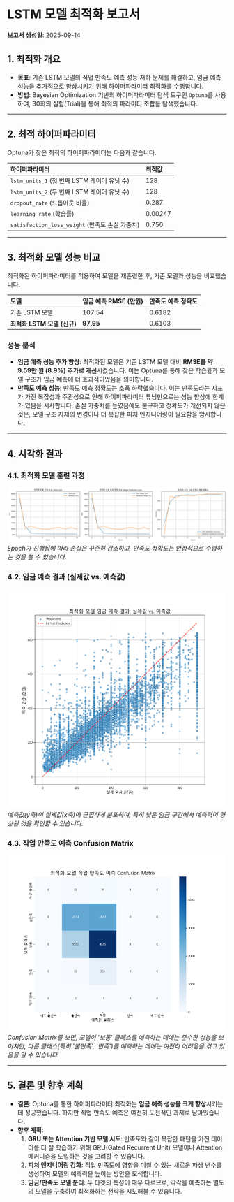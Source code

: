 # LSTM 모델 최적화 보고서

**보고서 생성일**: 2025-09-14

## 1. 최적화 개요

- **목표**: 기존 LSTM 모델의 직업 만족도 예측 성능 저하 문제를 해결하고, 임금 예측 성능을 추가적으로 향상시키기 위해 하이퍼파라미터 최적화를 수행합니다.
- **방법**: Bayesian Optimization 기반의 하이퍼파라미터 탐색 도구인 `Optuna`를 사용하여, 30회의 실험(Trial)을 통해 최적의 파라미터 조합을 탐색했습니다.

---

## 2. 최적 하이퍼파라미터

Optuna가 찾은 최적의 하이퍼파라미터는 다음과 같습니다.

| 하이퍼파라미터 | 최적값 |
| :--- | :--- |
| `lstm_units_1` (첫 번째 LSTM 레이어 유닛 수) | 128 |
| `lstm_units_2` (두 번째 LSTM 레이어 유닛 수) | 128 |
| `dropout_rate` (드롭아웃 비율) | 0.287 |
| `learning_rate` (학습률) | 0.00247 |
| `satisfaction_loss_weight` (만족도 손실 가중치) | 0.750 |

---

## 3. 최적화 모델 성능 비교

최적화된 하이퍼파라미터를 적용하여 모델을 재훈련한 후, 기존 모델과 성능을 비교했습니다.

| 모델 | 임금 예측 RMSE (만원) | 만족도 예측 정확도 |
| :--- | :--- | :--- |
| 기존 LSTM 모델 | 107.54 | 0.6182 |
| **최적화 LSTM 모델 (신규)** | **97.95** | 0.6103 |

### 성능 분석
- **임금 예측 성능 추가 향상**: 최적화된 모델은 기존 LSTM 모델 대비 **RMSE를 약 9.59만 원 (8.9%) 추가로 개선**시켰습니다. 이는 Optuna를 통해 찾은 학습률과 모델 구조가 임금 예측에 더 효과적이었음을 의미합니다.
- **만족도 예측 성능**: 만족도 예측 정확도는 소폭 하락했습니다. 이는 만족도라는 지표가 가진 복잡성과 주관성으로 인해 하이퍼파라미터 튜닝만으로는 성능 향상에 한계가 있음을 시사합니다. 손실 가중치를 높였음에도 불구하고 정확도가 개선되지 않은 것은, 모델 구조 자체의 변경이나 더 복잡한 피처 엔지니어링이 필요함을 암시합니다.

---

## 4. 시각화 결과

### 4.1. 최적화 모델 훈련 과정

![최적화 모델 훈련 과정](visualizations/optimized/lstm_optimized_training_history.png)
*Epoch가 진행됨에 따라 손실은 꾸준히 감소하고, 만족도 정확도는 안정적으로 수렴하는 것을 볼 수 있습니다.*

### 4.2. 임금 예측 결과 (실제값 vs. 예측값)

![최적화 모델 임금 예측 결과](visualizations/optimized/lstm_optimized_wage_prediction_scatter.png)
*예측값(y축)이 실제값(x축)에 근접하게 분포하며, 특히 낮은 임금 구간에서 예측력이 향상된 것을 확인할 수 있습니다.*

### 4.3. 직업 만족도 예측 Confusion Matrix

![최적화 모델 만족도 예측 Confusion Matrix](visualizations/optimized/lstm_optimized_satisfaction_confusion_matrix.png)
*Confusion Matrix를 보면, 모델이 '보통' 클래스를 예측하는 데에는 준수한 성능을 보이지만, 다른 클래스(특히 '불만족', '만족')를 예측하는 데에는 여전히 어려움을 겪고 있음을 알 수 있습니다.*

---

## 5. 결론 및 향후 계획

- **결론**: Optuna를 통한 하이퍼파라미터 최적화는 **임금 예측 성능을 크게 향상**시키는 데 성공했습니다. 하지만 직업 만족도 예측은 여전히 도전적인 과제로 남아있습니다.
- **향후 계획**:
  1. **GRU 또는 Attention 기반 모델 시도**: 만족도와 같이 복잡한 패턴을 가진 데이터를 더 잘 학습하기 위해 GRU(Gated Recurrent Unit) 모델이나 Attention 메커니즘을 도입하는 것을 고려할 수 있습니다.
  2. **피처 엔지니어링 강화**: 직업 만족도에 영향을 미칠 수 있는 새로운 파생 변수를 생성하여 모델의 예측력을 높이는 방안을 모색합니다.
  3. **임금/만족도 모델 분리**: 두 타겟의 특성이 매우 다르므로, 각각을 예측하는 별도의 모델을 구축하여 최적화하는 전략을 시도해볼 수 있습니다.
